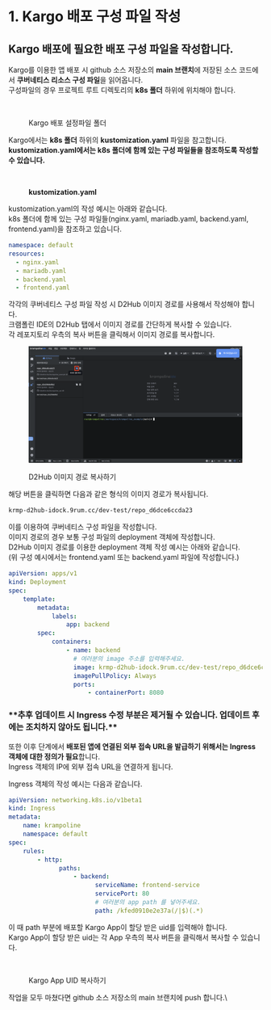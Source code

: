 # 1. Kargo 배포 구성 파일 작성

## Kargo 배포에 필요한 배포 구성 파일을 작성합니다.

Kargo를 이용한 앱 배포 시 github 소스 저장소의 **main 브랜치**에 저장된 소스 코드에서 **쿠버네티스 리소스 구성 파일**을 읽어옵니다.\
구성파일의 경우 프로젝트 루트 디렉토리의 **k8s 폴더** 하위에 위치해야 합니다.

<figure><img src="../../../.gitbook/assets/스크린샷 2023-08-23 오후 12.14.30.png" alt=""><figcaption><p>Kargo 배포 설정파일 폴더</p></figcaption></figure>

Kargo에서는 **k8s 폴더** 하위의 **kustomization.yaml** 파일을 참고합니다.\
**kustomization.yaml에서는 k8s 폴더에 함께 있는 구성 파일들을 참조하도록 작성할 수 있습니다.**

<figure><img src="../../../.gitbook/assets/스크린샷 2023-08-23 오후 12.15.59.png" alt=""><figcaption><p><strong>kustomization.yaml</strong></p></figcaption></figure>

kustomization.yaml의 작성 예시는 아래와 같습니다.\
k8s 폴더에 함께 있는 구성 파일들(nginx.yaml, mariadb.yaml, backend.yaml, frontend.yaml)을 참조하고 있습니다.

```yaml
namespace: default
resources:
  - nginx.yaml
  - mariadb.yaml
  - backend.yaml
  - frontend.yaml
```

각각의 쿠버네티스 구성 파일 작성 시 D2Hub 이미지 경로를 사용해서 작성해야 합니다.\
크램폴린 IDE의 D2Hub 탭에서 이미지 경로를 간단하게 복사할 수 있습니다.\
각 레포지토리 우측의 복사 버튼을 클릭해서 이미지 경로를 복사합니다.

<figure><img src="../../../.gitbook/assets/image (233).png" alt=""><figcaption><p>D2Hub 이미지 경로 복사하기</p></figcaption></figure>

해당 버튼을 클릭하면 다음과 같은 형식의 이미지 경로가 복사됩니다.

```sh
krmp-d2hub-idock.9rum.cc/dev-test/repo_d6dce6ccda23
```

이를 이용하여 쿠버네티스 구성 파일을 작성합니다.\
이미지 경로의 경우 보통 구성 파일의 deployment 객체에 작성합니다.\
D2Hub 이미지 경로를 이용한 deployment 객체 작성 예시는 아래와 같습니다.\
(위 구성 예시에서는 frontend.yaml 또는 backend.yaml 파일에 작성합니다.)

```yaml
apiVersion: apps/v1
kind: Deployment
spec:
    template:
        metadata:
            labels:
                app: backend
        spec:
            containers:
                - name: backend
                  # 여러분의 image 주소를 입력해주세요.
                  image: krmp-d2hub-idock.9rum.cc/dev-test/repo_d6dce6ccda23
                  imagePullPolicy: Always
                  ports:
                      - containerPort: 8080
```

### **\*\*추후 업데이트 시 Ingress 수정 부분은 제거될 수 있습니다. 업데이트 후에는 조치하지 않아도 됩니다.\*\***

또한 이후 단계에서 **배포된 앱에 연결된 외부 접속 URL을 발급하기 위해서는 Ingress 객체에 대한 정의가 필요**합니다.\
Ingress 객체의 IP에 외부 접속 URL을 연결하게 됩니다.

Ingress 객체의 작성 예시는 다음과 같습니다.

```yaml
apiVersion: networking.k8s.io/v1beta1
kind: Ingress
metadata:
    name: krampoline
    namespace: default
spec:
    rules:
        - http:
              paths:
                  - backend:
                        serviceName: frontend-service
                        servicePort: 80
                        # 여러분의 app path 를 넣어주세요.
                        path: /kfed0910e2e37a(/|$)(.*)
```

이 때 path 부분에 배포할 Kargo App이 할당 받은 uid를 입력해야 합니다.\
Kargo App이 할당 받은 uid는 각 App 우측의 복사 버튼을 클릭해서 복사할 수 있습니다.

<figure><img src="../../../.gitbook/assets/스크린샷 2023-08-23 오전 11.41.49.png" alt=""><figcaption><p>Kargo App UID 복사하기</p></figcaption></figure>

작업을 모두 마쳤다면 github 소스 저장소의 main 브랜치에 push 합니다.\


